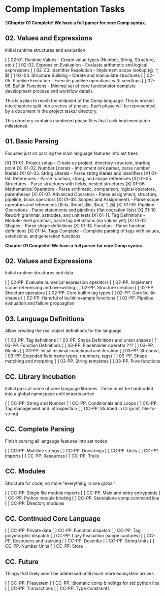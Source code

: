 # Comp Implementation Tasks

S**Chapter 01 Complete! We have a full parser for core Comp syntax.**

## 02. Values and Expressions

Initial runtime structures and evaluation

[ ] 02-01. Runtime Values - Create value types (Number, String, Structure, etc.)
[ ] 02-02. Expression Evaluation - Evaluate arithmetic and logical expressions
[ ] 02-03. Identifier Resolution - Implement scope lookup (@, ^, $)
[ ] 02-04. Structure Building - Create and manipulate structures
[ ] 02-05. Pipeline Execution - Execute pipeline operations with seed/ops
[ ] 02-06. Builtin Functions - Minimal set of core functionsfor complete development process and workflow details.

This is a plan to reach the midpoint of the Comp language. This is broken into
chapters split into a series of phases. Each phase will be represented by
a document in the project tasks/ directory.

This directory contains numbered phase files that track implementation milestones.


## 01. Basic Parsing

Focused just on parsing the main language features into ast trees

[X] 01-01. Project setup - Create uv project, directory structure, starting point
[X] 01-02. Number Literals - Implement lark parser, parse number literals
[X] 01-03. String Literals - Parse string literals and identifiers
[X] 01-04. References - Parse function, string, and shape references
[X] 01-05. Structures - Parse structures with fields, nested structures
[X] 01-06. Mathematical Operators - Parse arithmetic, comparison, logical operators, parentheses
[X] 01-07. Advanced Operators - Parse assignment, structure, pipeline, block operators
[X] 01-08. Scopes and Assignments - Parse scope operators and references ($ctx, $mod, $in, $out, ^, @)
[X] 01-09. Pipeline Operations - Parse statements and pipelines (flat operation lists)
[X] 01-10. Rework grammar, astnodes, and unit tests
[X] 01-11. Tag Definitions - Module-level grammar, parse tag definitions (no values yet)
[X] 01-12. Shapes - Parse shape definitions
[X] 01-13. Function - Parse function definitions
[X] 01-14. Tags Complete - Complete parsing of tags with values, extensions, and generation functions

**Chapter 01 Complete! We have a full parser for core Comp syntax.**

## 02. Values and Expressions

Initial runtime structures and data

[ ] 02-PP. Evaluate numerical expression operators
[ ] 02-PP. Implement scope referencing and overwriting
[ ] 02-PP. Structure creation
[ ] 02-PP. Structure operators
[ ] 02-PP. Core builtin tag types
[ ] 02-PP. Core builtin shapes
[ ] 02-PP. Handful of builtin example functions
[ ] 02-PP. Pipeline evaluation and failure propoagtion

## 03. Language Definitions

Allow creating the real object definitions for the language

[ ] 03-PP. Tag definitions
[ ] 03-PP. Shape Definitions and union shapes
[ ] 03-PP. Function Definitions
[ ] 03-PP. Placeholder operator ???
[ ] 03-PP. Blocks
[ ] 03-PP. Initial minimal conditional and iteration
[ ] 03-PP. Streams
[ ] 03-PP. Extended field name types, (numbers, tags)
[ ] 03-PP. Shape matching and morphing
[ ] 03-PP. String templates
[ ] 03-PP. Pure functions

## CC. Library Incubation

Initial pass at some of core language libraries. 
These must be hardcoded into a global namespace until imports arrive

[ ] CC-PP. String and Number
[ ] CC-PP. Conditionals and Loops
[ ] CC-PP. Tag management and introspection
[ ] CC-PP. Stubbed in IO (print, file-to-string)

## CC. Complete Parsing

Finish parsing all langauge features into ast nodes

[ ] CC-PP. Multiline strings
[ ] CC-PP. Docstrings
[ ] CC-PP. Units
[ ] CC-PP. Imports
[ ] CC-PP. Resources
[ ] CC-PP. Trails

## CC. Modules

Structure for code, no more "everything in one global"

[ ] CC-PP. Single file module imports
[ ] CC-PP. Main and entry entrypoints
[ ] CC-PP. Python module binding
[ ] CC-PP. Standalone comp command line
[ ] CC-PP. Directory modules

## CC. Continued Core Language

[ ] CC-PP. Private data
[ ] CC-PP. Function dispatch
[ ] CC-PP. Tag polymorphic dispatch
[ ] CC-PP. Lazy Evaluation (scope captures)
[ ] CC-PP. Resources and tracking
[ ] CC-PP. Describe
[ ] CC-PP. String Units
[ ] CC-PP. Number Units
[ ] CC-PP. Store

## CC. Future

Things that likely won't be addressed until much more ecosystem arrives

[ ] CC-PP. Filesystem 
[ ] CC-PP. Idiomatic comp bindings for std python libs
[ ] CC-PP. Transactions
[ ] CC-PP. Type constraints